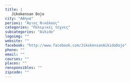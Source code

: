 ```yaml
---
title: |
   Jikokensan Dojo
city: "Αθήνα"
perioxi: "Άγιος Νικόλαος"
categories: "Πολεμικές τέχνες"
subcategories: "Aikido"
logoimg: ""
website: ""
facebook: "http://www.facebook.com/JikokensanAikidoDojo"
phone: ""
email: ""
courses: ""
places: ""
rensponsibles: ""
zipcode: ""
---
```




